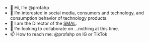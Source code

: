 - 👋 Hi, I’m @profahp
- 👀 I’m interested in social media, consumers and technology, and consumption behavior of technology products.
- 📱 I am the Director of the <a href="https://www.profahp.com/smal" target="_blank" rel="noopener noreferrer">SMAL</a>.
- 💞️ I’m looking to collaborate on ...nothing at this time.
- 📫 How to reach me: @profahp on IG or TikTok

<!---
profahp/profahp is a ✨ special ✨ repository because its `README.md` (this file) appears on your GitHub profile.
You can click the Preview link to take a look at your changes.
--->
